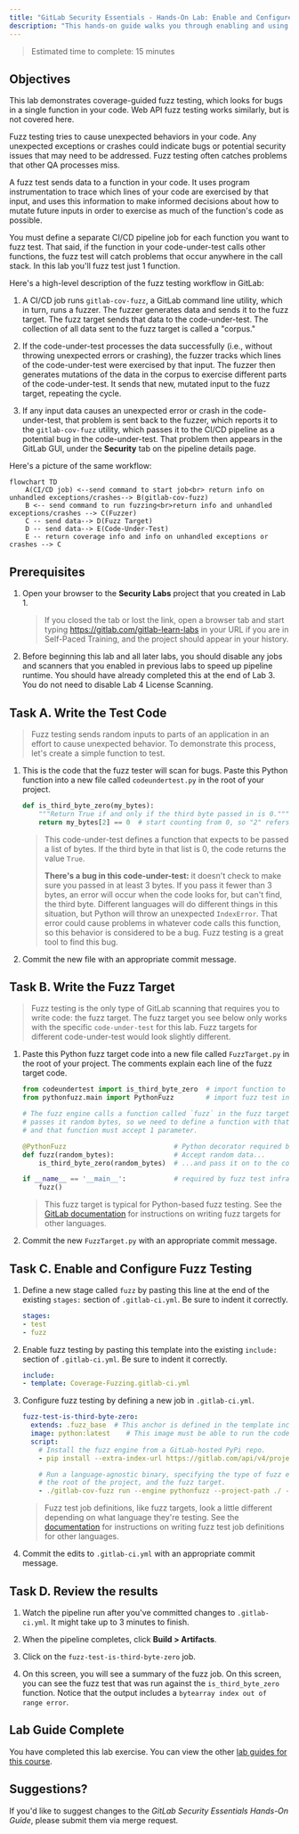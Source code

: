 ```yaml
---
title: "GitLab Security Essentials - Hands-On Lab: Enable and Configure Coverage-Guided Fuzz Testing"
description: "This hands-on guide walks you through enabling and using Coverage-Guided Fuzz Testing in a GitLab project."
---
```


> Estimated time to complete: 15 minutes

## Objectives

This lab demonstrates coverage-guided fuzz testing, which looks for bugs in a single function in your code. Web API fuzz testing works similarly, but is not covered here.

Fuzz testing tries to cause unexpected behaviors in your code. Any unexpected exceptions or crashes could indicate bugs or potential security issues that may need to be addressed. Fuzz testing often catches problems that other QA processes miss.

A fuzz test sends data to a function in your code. It uses program instrumentation to trace which lines of your code are exercised by that input, and uses this information to make informed decisions about how to mutate future inputs in order to exercise as much of the function's code as possible.

You must define a separate CI/CD pipeline job for each function you want to fuzz test. That said, if the function in your code-under-test calls other functions, the fuzz test will catch problems that occur anywhere in the call stack. In this lab you'll fuzz test just 1 function.

Here's a high-level description of the fuzz testing workflow in GitLab:

1. A CI/CD job runs `gitlab-cov-fuzz`, a GitLab command line utility, which in turn, runs a fuzzer. The fuzzer generates data and sends it to the fuzz target. The fuzz target sends that data to the code-under-test. The collection of all data sent to the fuzz target is called a "corpus."

1. If the code-under-test processes the data successfully (i.e., without throwing unexpected errors or crashing), the fuzzer tracks which lines of the code-under-test were exercised by that input. The fuzzer then generates mutations of the data in the corpus to exercise different parts of the code-under-test. It sends that new, mutated input to the fuzz target, repeating the cycle.

1. If any input data causes an unexpected error or crash in the code-under-test, that problem is sent back to the fuzzer, which reports it to the `gitlab-cov-fuzz` utility, which passes it to the CI/CD pipeline as a potential bug in the code-under-test. That problem then appears in the GitLab GUI, under the **Security** tab on the pipeline details page.

Here's a picture of the same workflow:

```mermaid
flowchart TD
    A(CI/CD job) <--send command to start job<br> return info on unhandled exceptions/crashes--> B(gitlab-cov-fuzz)
    B <-- send command to run fuzzing<br>return info and unhandled exceptions/crashes --> C(Fuzzer)
    C -- send data--> D(Fuzz Target)
    D -- send data--> E(Code-Under-Test)
    E -- return coverage info and info on unhandled exceptions or crashes --> C
```

## Prerequisites

1. Open your browser to the **Security Labs** project that you created in Lab 1.

   > If you closed the tab or lost the link, open a browser tab and start typing https://gitlab.com/gitlab-learn-labs in your URL if you are in Self-Paced Training, and the project should appear in your history.

1. Before beginning this lab and all later labs, you should disable any jobs and scanners that you enabled in previous labs to speed up pipeline runtime. You should have already completed this at the end of Lab 3. You do not need to disable Lab 4 License Scanning.

## Task A. Write the Test Code

> Fuzz testing sends random inputs to parts of an application in an effort to cause unexpected behavior. To demonstrate this process, let's create a simple function to test.

1. This is the code that the fuzz tester will scan for bugs. Paste this Python function into a new file called `codeundertest.py` in the root of your project.

   ```python
   def is_third_byte_zero(my_bytes):
       """Return True if and only if the third byte passed in is 0."""
       return my_bytes[2] == 0  # start counting from 0, so "2" refers to the 3rd byte
   ```

   > This code-under-test defines a function that expects to be passed a list of bytes. If the third byte in that list is 0, the code returns the value `True`.
   >
   > **There's a bug in this code-under-test:** it doesn't check to make sure you passed in at least 3 bytes. If you pass it fewer than 3 bytes, an error will occur when the code looks for, but can't find, the third byte. Different languages will do different things in this situation, but Python will throw an unexpected `IndexError`. That error could cause problems in whatever code calls this function, so this behavior is considered to be a bug. Fuzz testing is a great tool to find this bug.

1. Commit the new file with an appropriate commit message.

## Task B. Write the Fuzz Target

> Fuzz testing is the only type of GitLab scanning that requires you to write code: the fuzz target. The fuzz target you see below only works with the specific `code-under-test` for this lab. Fuzz targets for different code-under-test would look slightly different.

1. Paste this Python fuzz target code into a new file called `FuzzTarget.py` in the root of your project. The comments explain each line of the fuzz target code.

   ```python
   from codeundertest import is_third_byte_zero  # import function to be tested
   from pythonfuzz.main import PythonFuzz        # import fuzz test infrastructure

   # The fuzz engine calls a function called `fuzz` in the fuzz target and
   # passes it random bytes, so we need to define a function with that name,
   # and that function must accept 1 parameter.

   @PythonFuzz                           # Python decorator required by fuzz test infrastructure
   def fuzz(random_bytes):               # Accept random data...
       is_third_byte_zero(random_bytes)  # ...and pass it on to the code-under-test.

   if __name__ == '__main__':            # required by fuzz test infrastructure
       fuzz()
   ```

   > This fuzz target is typical for Python-based fuzz testing. See the [GitLab documentation](https://docs.gitlab.com/ee/user/application_security/coverage_fuzzing/#supported-fuzzing-engines-and-languages) for instructions on writing fuzz targets for other languages.

1. Commit the new `FuzzTarget.py` with an appropriate commit message.

## Task C. Enable and Configure Fuzz Testing

1. Define a new stage called `fuzz` by pasting this line at the end of the existing `stages:` section of `.gitlab-ci.yml`. Be sure to indent it correctly.

   ```yml
   stages:
   - test
   - fuzz
   ```

1. Enable fuzz testing by pasting this template into the existing `include:` section of `.gitlab-ci.yml`. Be sure to indent it correctly.

   ```yml
   include:
   - template: Coverage-Fuzzing.gitlab-ci.yml
   ```

1. Configure fuzz testing by defining a new job in `.gitlab-ci.yml`.

   ```yml
   fuzz-test-is-third-byte-zero:
     extends: .fuzz_base  # This anchor is defined in the template included above.
     image: python:latest    # This image must be able to run the code-under-test.
     script:
       # Install the fuzz engine from a GitLab-hosted PyPi repo.
       - pip install --extra-index-url https://gitlab.com/api/v4/projects/19904939/packages/pypi/simple pythonfuzz

       # Run a language-agnostic binary, specifying the type of fuzz engine,
       # the root of the project, and the fuzz target.
       - ./gitlab-cov-fuzz run --engine pythonfuzz --project-path ./ -- FuzzTarget.py
   ```

   > Fuzz test job definitions, like fuzz targets, look a little different depending on what language they're testing. See the <a target="_blank" href="https://docs.gitlab.com/ee/user/application_security/coverage_fuzzing/#configuration">documentation</a> for instructions on writing fuzz test job definitions for other languages.

1. Commit the edits to `.gitlab-ci.yml` with an appropriate commit message.

## Task D. Review the results

1. Watch the pipeline run after you've committed changes to `.gitlab-ci.yml`. It might take up to 3 minutes to finish.

1. When the pipeline completes, click **Build > Artifacts**.

1. Click on the `fuzz-test-is-third-byte-zero` job.

1. On this screen, you will see a summary of the fuzz job. On this screen, you can see the fuzz test that was run against the `is_third_byte_zero` function. Notice that the output includes a `bytearray index out of range error`.

## Lab Guide Complete

You have completed this lab exercise. You can view the other [lab guides for this course](/handbook/customer-success/professional-services-engineering/education-services/secessentialshandson).

## Suggestions?

If you'd like to suggest changes to the *GitLab Security Essentials Hands-On Guide*, please submit them via merge request.
